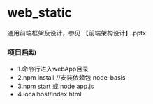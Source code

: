 # web_static
通用前端框架及设计，参见 【前端架构设计】.pptx 

### 项目启动
* 1.命令行进入webApp目录
* 2.npm install  //安装依赖包 node-basis
* 3.npm start 或 node app.js
* 4.localhost/index.html
